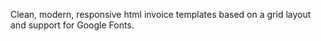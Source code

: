 Clean, modern, responsive html invoice templates based on a grid layout and support for Google Fonts.
